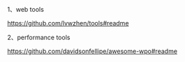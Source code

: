 1、web tools

https://github.com/lvwzhen/tools#readme

2、performance tools

https://github.com/davidsonfellipe/awesome-wpo#readme